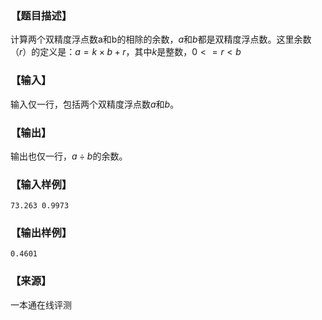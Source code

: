 ### 【题目描述】

计算两个双精度浮点数a和b的相除的余数，$a$和$b$都是双精度浮点数。这里余数$（r）$的定义是：$a=k×b+r$，其中$k$是整数，$0<=r<b$

### 【输入】

输入仅一行，包括两个双精度浮点数$a$和$b$。

### 【输出】

输出也仅一行，$a÷b$的余数。

### 【输入样例】

```
73.263 0.9973
```

### 【输出样例】

```
0.4601
```


### 【来源】

 一本通在线评测 

